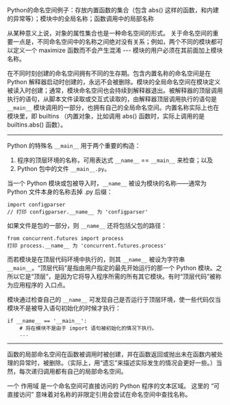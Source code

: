 Python的命名空间例子：存放内置函数的集合（包含 abs() 这样的函数，和内建的异常等）；模块中的全局名称；函数调用中的局部名称

从某种意义上说，对象的属性集合也是一种命名空间的形式。 关于命名空间的重要一点是，不同命名空间中的名称之间绝对没有关系；例如，两个不同的模块都可以定义一个 maximize 函数而不会产生混淆 --- 模块的用户必须在其前面加上模块名称。

在不同时刻创建的命名空间拥有不同的生存期。包含内置名称的命名空间是在 Python 解释器启动时创建的，永远不会被删除。模块的全局命名空间在模块定义被读入时创建；通常，模块命名空间也会持续到解释器退出。被解释器的顶层调用执行的语句，从脚本文件读取或交互式读取的，由解释器顶层调用执行的语句是 `__main__` 模块调用的一部分，也拥有自己的全局命名空间。内置名称实际上也在模块里，即 builtins （内置对象，比如调用 abs() 函数时，实际上调用的是 builtins.abs() 函数）。

----

Python 的特殊名 `__main__` 用于两个重要的构造：
1. 程序的顶层环境的名称，可用表达式 `__name__` == `__main__` 来检查；以及
2. Python 包中的文件 `__main__.py`。

当一个 Python 模块或包被导入时，`__name__` 被设为模块的名称——通常为 Python 文件本身的名称去掉 .py 后缀：
```
import configparser
// 打印 configparser.__name__ 为 'configparser'
```
如果文件是包的一部分，则 `__name__` 还将包括父包的路径：
```
from concurrent.futures import process
打印 process.__name__ 为 'concurrent.futures.process'
```

而若模块是在顶层代码环境中执行的，则其 `__name__` 被设为字符串 `__main__`。“顶层代码”是指由用户指定的最先开始运行的那一个 Python 模块。之所以它是“顶层”，是因为它将导入程序所需的所有其它模块。有时“顶层代码”被称为应用程序的 入口点。

模块通过检查自己的 `__name__` 可发现自己是否运行于顶层环境，使一些代码仅当模块不是被导入语句初始化的时候才执行：
```
if __name__ == '__main__':
    # 将在模块不是由于 import 语句被初始化的情况下执行。
    ...
```

----

函数的局部命名空间在函数被调用时被创建，并在函数返回或抛出未在函数内被处理的异常时，被删除。（实际上，用“遗忘”来描述实际发生的情况会更好一些。）当然，每次递归调用都有自己的局部命名空间。

一个 作用域 是一个命名空间可直接访问的 Python 程序的文本区域。 这里的 “可直接访问” 意味着对名称的非限定引用会尝试在命名空间中查找名称。